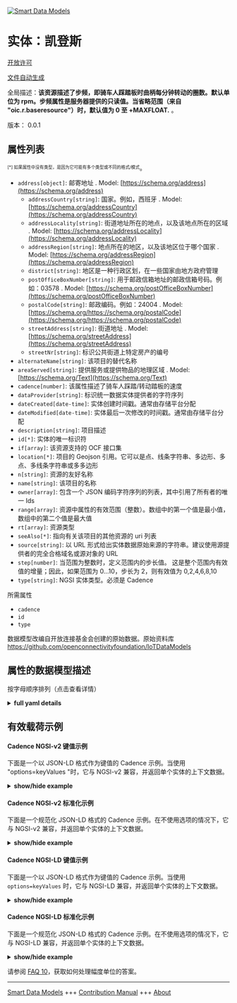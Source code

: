 <!-- 10-Header -->  
[![Smart Data Models](https://smartdatamodels.org/wp-content/uploads/2022/01/SmartDataModels_logo.png "Logo")](https://smartdatamodels.org)  
实体：凯登斯  
======<!-- /10-Header -->  
<!-- 15-License -->  
[开放许可](https://github.com/smart-data-models//dataModel.OCF/blob/master/Cadence/LICENSE.md)  
[文件自动生成](https://docs.google.com/presentation/d/e/2PACX-1vTs-Ng5dIAwkg91oTTUdt8ua7woBXhPnwavZ0FxgR8BsAI_Ek3C5q97Nd94HS8KhP-r_quD4H0fgyt3/pub?start=false&loop=false&delayms=3000#slide=id.gb715ace035_0_60)  
<!-- /15-License -->  
<!-- 20-Description -->  
全局描述：**该资源描述了步频，即骑车人踩踏板时曲柄每分钟转动的圈数。默认单位为 rpm。步频属性是服务器提供的只读值。当省略范围（来自 "oic.r.baseresource"）时，默认值为 0 至 +MAXFLOAT.** 。  
版本： 0.0.1  
<!-- /20-Description -->  
<!-- 30-PropertiesList -->  

## 属性列表  

<sup><sub>[*] 如果属性中没有类型，是因为它可能有多个类型或不同的格式/模式</sub></sup>。  
- `address[object]`: 邮寄地址  . Model: [https://schema.org/address](https://schema.org/address)	- `addressCountry[string]`: 国家。例如，西班牙  . Model: [https://schema.org/addressCountry](https://schema.org/addressCountry)  
	- `addressLocality[string]`: 街道地址所在的地点，以及该地点所在的区域  . Model: [https://schema.org/addressLocality](https://schema.org/addressLocality)  
	- `addressRegion[string]`: 地点所在的地区，以及该地区位于哪个国家  . Model: [https://schema.org/addressRegion](https://schema.org/addressRegion)  
	- `district[string]`: 地区是一种行政区划，在一些国家由地方政府管理    
	- `postOfficeBoxNumber[string]`: 用于邮政信箱地址的邮政信箱号码。例如：03578  . Model: [https://schema.org/postOfficeBoxNumber](https://schema.org/postOfficeBoxNumber)  
	- `postalCode[string]`: 邮政编码。例如：24004  . Model: [https://schema.org/https://schema.org/postalCode](https://schema.org/https://schema.org/postalCode)  
	- `streetAddress[string]`: 街道地址  . Model: [https://schema.org/streetAddress](https://schema.org/streetAddress)  
	- `streetNr[string]`: 标识公共街道上特定房产的编号    
- `alternateName[string]`: 该项目的替代名称  - `areaServed[string]`: 提供服务或提供物品的地理区域  . Model: [https://schema.org/Text](https://schema.org/Text)- `cadence[number]`: 该属性描述了骑车人踩踏/转动踏板的速度  - `dataProvider[string]`: 标识统一数据实体提供者的字符序列  - `dateCreated[date-time]`: 实体创建时间戳。通常由存储平台分配  - `dateModified[date-time]`: 实体最后一次修改的时间戳。通常由存储平台分配  - `description[string]`: 项目描述  - `id[*]`: 实体的唯一标识符  - `if[array]`: 该资源支持的 OCF 接口集  - `location[*]`: 项目的 Geojson 引用。它可以是点、线条字符串、多边形、多点、多线条字符串或多多边形  - `n[string]`: 资源的友好名称  - `name[string]`: 该项目的名称  - `owner[array]`: 包含一个 JSON 编码字符序列的列表，其中引用了所有者的唯一 Ids  - `range[array]`: 资源中属性的有效范围（整数）。数组中的第一个值是最小值，数组中的第二个值是最大值  - `rt[array]`: 资源类型  - `seeAlso[*]`: 指向有关该项目的其他资源的 uri 列表  - `source[string]`: 以 URL 形式给出实体数据原始来源的字符串。建议使用源提供者的完全合格域名或源对象的 URL  - `step[number]`: 当范围为整数时，定义范围内的步长值。  这是整个范围内有效值的增量；因此，如果范围为 0...10，步长为 2，则有效值为 0,2,4,6,8,10  - `type[string]`: NGSI 实体类型。必须是 Cadence  <!-- /30-PropertiesList -->  
<!-- 35-RequiredProperties -->  
所需属性  
- `cadence`  - `id`  - `type`  <!-- /35-RequiredProperties -->  
<!-- 40-RequiredProperties -->  
数据模型改编自开放连接基金会创建的原始数据。原始资料库 https://github.com/openconnectivityfoundation/IoTDataModels  
<!-- /40-RequiredProperties -->  
<!-- 50-DataModelHeader -->  
## 属性的数据模型描述  
按字母顺序排列（点击查看详情）  
<!-- /50-DataModelHeader -->  
<!-- 60-ModelYaml -->  
<details><summary><strong>full yaml details</strong></summary>    
```yaml  
Cadence:    
  description: 'This Resource describes the cadence, which is the number of revolutions of crank per minute when cyclists pedal the pedals. The unit, which is the default unit, is rpm. The cadence Property is a read-only value that is provided by the server. When range (from ''oic.r.baseresource'') is omitted the default is 0 to +MAXFLOAT.'    
  properties:    
    address:    
      description: The mailing address    
      properties:    
        addressCountry:    
          description: 'The country. For example, Spain'    
          type: string    
          x-ngsi:    
            model: https://schema.org/addressCountry    
            type: Property    
        addressLocality:    
          description: 'The locality in which the street address is, and which is in the region'    
          type: string    
          x-ngsi:    
            model: https://schema.org/addressLocality    
            type: Property    
        addressRegion:    
          description: 'The region in which the locality is, and which is in the country'    
          type: string    
          x-ngsi:    
            model: https://schema.org/addressRegion    
            type: Property    
        district:    
          description: 'A district is a type of administrative division that, in some countries, is managed by the local government'    
          type: string    
          x-ngsi:    
            type: Property    
        postOfficeBoxNumber:    
          description: 'The post office box number for PO box addresses. For example, 03578'    
          type: string    
          x-ngsi:    
            model: https://schema.org/postOfficeBoxNumber    
            type: Property    
        postalCode:    
          description: 'The postal code. For example, 24004'    
          type: string    
          x-ngsi:    
            model: https://schema.org/https://schema.org/postalCode    
            type: Property    
        streetAddress:    
          description: The street address    
          type: string    
          x-ngsi:    
            model: https://schema.org/streetAddress    
            type: Property    
        streetNr:    
          description: Number identifying a specific property on a public street    
          type: string    
          x-ngsi:    
            type: Property    
      type: object    
      x-ngsi:    
        model: https://schema.org/address    
        type: Property    
    alternateName:    
      description: An alternative name for this item    
      type: string    
      x-ngsi:    
        type: Property    
    areaServed:    
      description: The geographic area where a service or offered item is provided    
      type: string    
      x-ngsi:    
        model: https://schema.org/Text    
        type: Property    
    cadence:    
      description: This Property describes the rate at which a cyclist is pedalling/turning the pedals    
      minimum: 0    
      readOnly: true    
      type: number    
      x-ngsi:    
        type: Property    
    dataProvider:    
      description: A sequence of characters identifying the provider of the harmonised data entity    
      type: string    
      x-ngsi:    
        type: Property    
    dateCreated:    
      description: Entity creation timestamp. This will usually be allocated by the storage platform    
      format: date-time    
      type: string    
      x-ngsi:    
        type: Property    
    dateModified:    
      description: Timestamp of the last modification of the entity. This will usually be allocated by the storage platform    
      format: date-time    
      type: string    
      x-ngsi:    
        type: Property    
    description:    
      description: A description of this item    
      type: string    
      x-ngsi:    
        type: Property    
    id:    
      anyOf:    
        - description: Identifier format of any NGSI entity    
          maxLength: 256    
          minLength: 1    
          pattern: ^[\w\-\.\{\}\$\+\*\[\]`|~^@!,:\\]+$    
          type: string    
          x-ngsi:    
            type: Property    
        - description: Identifier format of any NGSI entity    
          format: uri    
          type: string    
          x-ngsi:    
            type: Property    
      description: Unique identifier of the entity    
      x-ngsi:    
        type: Property    
    if:    
      description: The OCF Interface set supported by this Resource    
      items:    
        enum:    
          - oic.if.s    
          - oic.if.baseline    
        type: string    
      minItems: 1    
      readOnly: true    
      type: array    
      uniqueItems: true    
      x-ngsi:    
        type: Property    
    location:    
      description: 'Geojson reference to the item. It can be Point, LineString, Polygon, MultiPoint, MultiLineString or MultiPolygon'    
      oneOf:    
        - description: Geojson reference to the item. Point    
          properties:    
            bbox:    
              items:    
                type: number    
              minItems: 4    
              type: array    
            coordinates:    
              items:    
                type: number    
              minItems: 2    
              type: array    
            type:    
              enum:    
                - Point    
              type: string    
          required:    
            - type    
            - coordinates    
          title: GeoJSON Point    
          type: object    
          x-ngsi:    
            type: GeoProperty    
        - description: Geojson reference to the item. LineString    
          properties:    
            bbox:    
              items:    
                type: number    
              minItems: 4    
              type: array    
            coordinates:    
              items:    
                items:    
                  type: number    
                minItems: 2    
                type: array    
              minItems: 2    
              type: array    
            type:    
              enum:    
                - LineString    
              type: string    
          required:    
            - type    
            - coordinates    
          title: GeoJSON LineString    
          type: object    
          x-ngsi:    
            type: GeoProperty    
        - description: Geojson reference to the item. Polygon    
          properties:    
            bbox:    
              items:    
                type: number    
              minItems: 4    
              type: array    
            coordinates:    
              items:    
                items:    
                  items:    
                    type: number    
                  minItems: 2    
                  type: array    
                minItems: 4    
                type: array    
              type: array    
            type:    
              enum:    
                - Polygon    
              type: string    
          required:    
            - type    
            - coordinates    
          title: GeoJSON Polygon    
          type: object    
          x-ngsi:    
            type: GeoProperty    
        - description: Geojson reference to the item. MultiPoint    
          properties:    
            bbox:    
              items:    
                type: number    
              minItems: 4    
              type: array    
            coordinates:    
              items:    
                items:    
                  type: number    
                minItems: 2    
                type: array    
              type: array    
            type:    
              enum:    
                - MultiPoint    
              type: string    
          required:    
            - type    
            - coordinates    
          title: GeoJSON MultiPoint    
          type: object    
          x-ngsi:    
            type: GeoProperty    
        - description: Geojson reference to the item. MultiLineString    
          properties:    
            bbox:    
              items:    
                type: number    
              minItems: 4    
              type: array    
            coordinates:    
              items:    
                items:    
                  items:    
                    type: number    
                  minItems: 2    
                  type: array    
                minItems: 2    
                type: array    
              type: array    
            type:    
              enum:    
                - MultiLineString    
              type: string    
          required:    
            - type    
            - coordinates    
          title: GeoJSON MultiLineString    
          type: object    
          x-ngsi:    
            type: GeoProperty    
        - description: Geojson reference to the item. MultiLineString    
          properties:    
            bbox:    
              items:    
                type: number    
              minItems: 4    
              type: array    
            coordinates:    
              items:    
                items:    
                  items:    
                    items:    
                      type: number    
                    minItems: 2    
                    type: array    
                  minItems: 4    
                  type: array    
                type: array    
              type: array    
            type:    
              enum:    
                - MultiPolygon    
              type: string    
          required:    
            - type    
            - coordinates    
          title: GeoJSON MultiPolygon    
          type: object    
          x-ngsi:    
            type: GeoProperty    
      x-ngsi:    
        type: GeoProperty    
    n:    
      description: Friendly name of the Resource    
      maxLength: 64    
      readOnly: true    
      type: string    
      x-ngsi:    
        type: Property    
    name:    
      description: The name of this item    
      type: string    
      x-ngsi:    
        type: Property    
    owner:    
      description: A List containing a JSON encoded sequence of characters referencing the unique Ids of the owner(s)    
      items:    
        anyOf:    
          - description: Identifier format of any NGSI entity    
            maxLength: 256    
            minLength: 1    
            pattern: ^[\w\-\.\{\}\$\+\*\[\]`|~^@!,:\\]+$    
            type: string    
            x-ngsi:    
              type: Property    
          - description: Identifier format of any NGSI entity    
            format: uri    
            type: string    
            x-ngsi:    
              type: Property    
        description: Unique identifier of the entity    
        x-ngsi:    
          type: Property    
      type: array    
      x-ngsi:    
        type: Property    
    range:    
      description: 'The valid range for the Property in the Resource as an integer. The first value in the array is the minimum value, the second value in the array is the maximum value'    
      items:    
        type: integer    
      maxItems: 2    
      minItems: 2    
      readOnly: true    
      type: array    
      x-ngsi:    
        type: Property    
    rt:    
      description: The Resource Type    
      items:    
        enum:    
          - oic.r.cadence    
        type: string    
      minItems: 1    
      readOnly: true    
      type: array    
      uniqueItems: true    
      x-ngsi:    
        type: Property    
    seeAlso:    
      description: list of uri pointing to additional resources about the item    
      oneOf:    
        - items:    
            format: uri    
            type: string    
          minItems: 1    
          type: array    
        - format: uri    
          type: string    
      x-ngsi:    
        type: Property    
    source:    
      description: 'A sequence of characters giving the original source of the entity data as a URL. Recommended to be the fully qualified domain name of the source provider, or the URL to the source object'    
      type: string    
      x-ngsi:    
        type: Property    
    step:    
      description: 'Step value across the defined range when the range is an integer.  This is the increment for valid values across the range; so if range is 0..10 and step is 2 then valid values are 0,2,4,6,8,10'    
      readOnly: true    
      type: number    
      x-ngsi:    
        type: Property    
    type:    
      description: NGSI entity type. It has to be Cadence    
      enum:    
        - Cadence    
      type: string    
      x-ngsi:    
        type: Property    
  required:    
    - cadence    
    - id    
    - type    
  type: object    
  x-derived-from: https://raw.githubusercontent.com/openconnectivityfoundation/IoTDataModels/master/Cadence.swagger.json    
  x-disclaimer: 'Redistribution and use in source and binary forms, with or without modification, are permitted  provided that the license conditions are met. Copyleft (c) 2022 Contributors to Smart Data Models Program'    
  x-license-url: https://github.com/smart-data-models/dataModel.OCF/blob/master/Cadence/LICENSE.md    
  x-model-schema: https://smart-data-models.github.io/dataModel.OCF/Cadence/schema.json    
  x-model-tags: OCF    
  x-version: 0.0.1    
```  
</details>    
<!-- /60-ModelYaml -->  
<!-- 70-MiddleNotes -->  
<!-- /70-MiddleNotes -->  
<!-- 80-Examples -->  
## 有效载荷示例  
#### Cadence NGSI-v2 键值示例  
下面是一个以 JSON-LD 格式作为键值的 Cadence 示例。当使用 "options=keyValues "时，它与 NGSI-v2 兼容，并返回单个实体的上下文数据。  
<details><summary><strong>show/hide example</strong></summary>    
```json  
{  
    "id": "urn:ngsi-ld:Cadence:id:TPHF:03053239",  
    "dateCreated": "1978-01-30T19:52:56Z",  
    "dateModified": "1983-06-21T10:31:38Z",  
    "source": "On visit act fact of good difference radio. Wom",  
    "name": "Truth table real fall. Light us trip class too skin win. Capital family knowledge cause year.",  
    "alternateName": "Friend group responsibility democratic similar plan ok ahead. Rate hundred trial amount population air appear. Reduce bar stock.",  
    "description": "Agree kitchen human available job toward Democrat operation.",  
    "dataProvider": "Would",  
    "owner": [  
        "urn:ngsi-ld:Cadence:items:HVXJ:51284952",  
        "urn:ngsi-ld:Cadence:items:CKFD:65641415"  
    ],  
    "seeAlso": [  
        "urn:ngsi-ld:Cadence:items:TRMB:82747414"  
    ],  
    "location": {  
        "type": "Point",  
        "coordinates": [  
            -2.589504,  
            -25.845441  
        ]  
    },  
    "address": {  
        "streetAddress": "Position body well. Suddenly garden trade politics gas institution against. Soon level there able",  
        "addressLocality": "Throughout report always later wide center morning.",  
        "addressRegion": "Administration modern impact skill computer police. Wife",  
        "addressCountry": "Edge data main magazine. Hair region medical attention program real culture. Lawyer set thousand human me their.",  
        "postalCode": "Individual cell away owner. Beat nature someone. This music unit view recognize face.",  
        "postOfficeBoxNumber": "Institut",  
        "streetNr": "Usually war evidence. School science small i",  
        "district": "Rich hold choose sense "  
    },  
    "areaServed": "Weight network meet property. Security present read on charge. Career heart yeah general so.",  
    "cadence": 864,  
    "rt": [  
        "oic.r.cadence"  
    ],  
    "n": "Else memory if. Whose",  
    "if": [  
        "oic.if.s"  
    ],  
    "range": [  
        864,  
        864  
    ],  
    "step": 864,  
    "type": "Cadence"  
}  
```  
</details>  
#### Cadence NGSI-v2 标准化示例  
下面是一个规范化 JSON-LD 格式的 Cadence 示例。在不使用选项的情况下，它与 NGSI-v2 兼容，并返回单个实体的上下文数据。  
<details><summary><strong>show/hide example</strong></summary>    
```json  
{  
    "id": "urn:ngsi-ld:Cadence:id:TPHF:03053239",  
    "dateCreated": {  
        "type": "DateTime",  
        "value": "1978-01-30T19:52:56Z"  
    },  
    "dateModified": {  
        "type": "DateTime",  
        "value": "1983-06-21T10:31:38Z"  
    },  
    "source": {  
        "type": "Text",  
        "value": "On visit act fact of good difference radio. Wom"  
    },  
    "name": {  
        "type": "Text",  
        "value": "Truth table real fall. Light us trip class too skin win. Capital family knowledge cause year."  
    },  
    "alternateName": {  
        "type": "Text",  
        "value": "Friend group responsibility democratic similar plan ok ahead. Rate hundred trial amount population air appear. Reduce bar stock."  
    },  
    "description": {  
        "type": "Text",  
        "value": "Agree kitchen human available job toward Democrat operation."  
    },  
    "dataProvider": {  
        "type": "Text",  
        "value": "Would"  
    },  
    "owner": {  
        "type": "StructuredValue",  
        "value": [  
            "urn:ngsi-ld:Cadence:items:HVXJ:51284952",  
            "urn:ngsi-ld:Cadence:items:CKFD:65641415"  
        ]  
    },  
    "seeAlso": {  
        "type": "StructuredValue",  
        "value": [  
            "urn:ngsi-ld:Cadence:items:TRMB:82747414"  
        ]  
    },  
    "location": {  
        "type": "geo:json",  
        "value": {  
            "type": "Point",  
            "coordinates": [  
                -2.589504,  
                -25.845441  
            ]  
        }  
    },  
    "address": {  
        "type": "StructuredValue",  
        "value": {  
            "streetAddress": "Position body well. Suddenly garden trade politics gas institution against. Soon level there able",  
            "addressLocality": "Throughout report always later wide center morning.",  
            "addressRegion": "Administration modern impact skill computer police. Wife",  
            "addressCountry": "Edge data main magazine. Hair region medical attention program real culture. Lawyer set thousand human me their.",  
            "postalCode": "Individual cell away owner. Beat nature someone. This music unit view recognize face.",  
            "postOfficeBoxNumber": "Institut",  
            "streetNr": "Usually war evidence. School science small i",  
            "district": "Rich hold choose sense "  
        }  
    },  
    "areaServed": {  
        "type": "Text",  
        "value": "Weight network meet property. Security present read on charge. Career heart yeah general so."  
    },  
    "cadence": {  
        "type": "Number",  
        "value": 864  
    },  
    "rt": {  
        "type": "StructuredValue",  
        "value": [  
            "oic.r.cadence"  
        ]  
    },  
    "n": {  
        "type": "Text",  
        "value": "Else memory if. Whose"  
    },  
    "if": {  
        "type": "StructuredValue",  
        "value": [  
            "oic.if.s"  
        ]  
    },  
    "range": {  
        "type": "StructuredValue",  
        "value": [  
            864,  
            864  
        ]  
    },  
    "step": {  
        "type": "Number",  
        "value": 864  
    },  
    "type": "Cadence"  
}  
```  
</details>  
#### Cadence NGSI-LD 键值示例  
下面是一个以 JSON-LD 格式作为键值的 Cadence 示例。当使用 `options=keyValues` 时，它与 NGSI-LD 兼容，并返回单个实体的上下文数据。  
<details><summary><strong>show/hide example</strong></summary>    
```json  
{  
    "id": "urn:ngsi-ld:Cadence:id:TPHF:03053239",  
    "dateCreated": "1978-01-30T19:52:56Z",  
    "dateModified": "1983-06-21T10:31:38Z",  
    "source": "On visit act fact of good difference radio. Wom",  
    "name": "Truth table real fall. Light us trip class too skin win. Capital family knowledge cause year.",  
    "alternateName": "Friend group responsibility democratic similar plan ok ahead. Rate hundred trial amount population air appear. Reduce bar stock.",  
    "description": "Agree kitchen human available job toward Democrat operation.",  
    "dataProvider": "Would",  
    "owner": [  
        "urn:ngsi-ld:Cadence:items:HVXJ:51284952",  
        "urn:ngsi-ld:Cadence:items:CKFD:65641415"  
    ],  
    "seeAlso": [  
        "urn:ngsi-ld:Cadence:items:TRMB:82747414"  
    ],  
    "location": {  
        "type": "Point",  
        "coordinates": [  
            -2.589504,  
            -25.845441  
        ]  
    },  
    "address": {  
        "streetAddress": "Position body well. Suddenly garden trade politics gas institution against. Soon level there able",  
        "addressLocality": "Throughout report always later wide center morning.",  
        "addressRegion": "Administration modern impact skill computer police. Wife",  
        "addressCountry": "Edge data main magazine. Hair region medical attention program real culture. Lawyer set thousand human me their.",  
        "postalCode": "Individual cell away owner. Beat nature someone. This music unit view recognize face.",  
        "postOfficeBoxNumber": "Institut",  
        "streetNr": "Usually war evidence. School science small i",  
        "district": "Rich hold choose sense "  
    },  
    "areaServed": "Weight network meet property. Security present read on charge. Career heart yeah general so.",  
    "cadence": 864,  
    "rt": [  
        "oic.r.cadence"  
    ],  
    "n": "Else memory if. Whose",  
    "if": [  
        "oic.if.s"  
    ],  
    "range": [  
        864,  
        864  
    ],  
    "step": 864,  
    "type": "Cadence",  
    "@context": [  
        "https://smartdatamodels.org/context.jsonld"  
    ]  
}  
```  
</details>  
#### Cadence NGSI-LD 标准化示例  
下面是一个规范化 JSON-LD 格式的 Cadence 示例。在不使用选项的情况下，它与 NGSI-LD 兼容，并返回单个实体的上下文数据。  
<details><summary><strong>show/hide example</strong></summary>    
```json  
{  
    "id": "urn:ngsi-ld:Cadence:id:TPHF:03053239",  
    "dateCreated": {  
        "type": "Property",  
        "value": {  
            "@type": "DateTime",  
            "@value": "1978-01-30T19:52:56Z"  
        }  
    },  
    "dateModified": {  
        "type": "Property",  
        "value": {  
            "@type": "DateTime",  
            "@value": "1983-06-21T10:31:38Z"  
        }  
    },  
    "source": {  
        "type": "Property",  
        "value": "On visit act fact of good difference radio. Wom"  
    },  
    "name": {  
        "type": "Property",  
        "value": "Truth table real fall. Light us trip class too skin win. Capital family knowledge cause year."  
    },  
    "alternateName": {  
        "type": "Property",  
        "value": "Friend group responsibility democratic similar plan ok ahead. Rate hundred trial amount population air appear. Reduce bar stock."  
    },  
    "description": {  
        "type": "Property",  
        "value": "Agree kitchen human available job toward Democrat operation."  
    },  
    "dataProvider": {  
        "type": "Property",  
        "value": "Would"  
    },  
    "owner": {  
        "type": "Property",  
        "value": [  
            "urn:ngsi-ld:Cadence:items:HVXJ:51284952",  
            "urn:ngsi-ld:Cadence:items:CKFD:65641415"  
        ]  
    },  
    "seeAlso": {  
        "type": "Property",  
        "value": [  
            "urn:ngsi-ld:Cadence:items:TRMB:82747414"  
        ]  
    },  
    "location": {  
        "type": "GeoProperty",  
        "value": {  
            "type": "Point",  
            "coordinates": [  
                -2.589504,  
                -25.845441  
            ]  
        }  
    },  
    "address": {  
        "type": "Property",  
        "value": {  
            "streetAddress": "Position body well. Suddenly garden trade politics gas institution against. Soon level there able",  
            "addressLocality": "Throughout report always later wide center morning.",  
            "addressRegion": "Administration modern impact skill computer police. Wife",  
            "addressCountry": "Edge data main magazine. Hair region medical attention program real culture. Lawyer set thousand human me their.",  
            "postalCode": "Individual cell away owner. Beat nature someone. This music unit view recognize face.",  
            "postOfficeBoxNumber": "Institut",  
            "streetNr": "Usually war evidence. School science small i",  
            "district": "Rich hold choose sense "  
        }  
    },  
    "areaServed": {  
        "type": "Property",  
        "value": "Weight network meet property. Security present read on charge. Career heart yeah general so."  
    },  
    "cadence": {  
        "type": "Property",  
        "value": 864  
    },  
    "rt": {  
        "type": "Property",  
        "value": [  
            "oic.r.cadence"  
        ]  
    },  
    "n": {  
        "type": "Property",  
        "value": "Else memory if. Whose"  
    },  
    "if": {  
        "type": "Property",  
        "value": [  
            "oic.if.s"  
        ]  
    },  
    "range": {  
        "type": "Property",  
        "value": [  
            864,  
            864  
        ]  
    },  
    "step": {  
        "type": "Property",  
        "value": 864  
    },  
    "type": "Cadence",  
    "@context": [  
        "https://smartdatamodels.org/context.jsonld"  
    ]  
}  
```  
</details><!-- /80-Examples -->  
<!-- 90-FooterNotes -->  
<!-- /90-FooterNotes -->  
<!-- 95-Units -->  
请参阅 [FAQ 10](https://smartdatamodels.org/index.php/faqs/)，获取如何处理幅度单位的答案。  
<!-- /95-Units -->  
<!-- 97-LastFooter -->  
---  
[Smart Data Models](https://smartdatamodels.org) +++ [Contribution Manual](https://bit.ly/contribution_manual) +++ [About](https://bit.ly/Introduction_SDM)<!-- /97-LastFooter -->  
